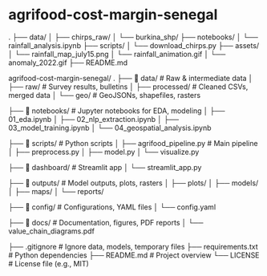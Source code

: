 # agrifood-cost-margin-senegal
.
├── data/
│   ├── chirps_raw/
│   └── burkina_shp/
├── notebooks/
│   └── rainfall_analysis.ipynb
├── scripts/
│   └── download_chirps.py
├── assets/
│   └── rainfall_map_july15.png
│   └── rainfall_animation.gif
│   └── anomaly_2022.gif
├── README.md



agrifood-cost-margin-senegal/
.
├── 📁 data/                     # Raw & intermediate data
│   ├── raw/                    # Survey results, bulletins
│   ├── processed/              # Cleaned CSVs, merged data
│   └── geo/                    # GeoJSONs, shapefiles, rasters

├── 📁 notebooks/               # Jupyter notebooks for EDA, modeling
│   ├── 01_eda.ipynb
│   ├── 02_nlp_extraction.ipynb
│   ├── 03_model_training.ipynb
│   └── 04_geospatial_analysis.ipynb

├── 📁 scripts/                 # Python scripts
│   ├── agrifood_pipeline.py   # Main pipeline
│   ├── preprocess.py
│   ├── model.py
│   └── visualize.py

├── 📁 dashboard/               # Streamlit app
│   └── streamlit_app.py

├── 📁 outputs/                 # Model outputs, plots, rasters
│   ├── plots/
│   ├── models/
│   ├── maps/
│   └── reports/

├── 📁 config/                  # Configurations, YAML files
│   └── config.yaml

├── 📁 docs/                    # Documentation, figures, PDF reports
│   └── value_chain_diagrams.pdf

├── .gitignore                 # Ignore data, models, temporary files
├── requirements.txt           # Python dependencies
├── README.md                  # Project overview
└── LICENSE                    # License file (e.g., MIT)


